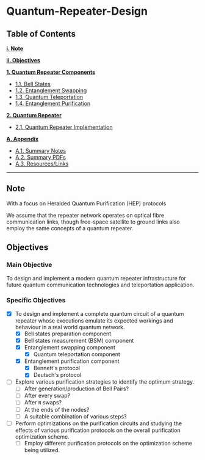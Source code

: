 # Quantum-Repeater-Design

## __Table of Contents__

__[i. Note](#note)__

__[ii. Objectives](#objectives)__

__[1. Quantum Repeater Components](src/components/README.md)__

* [1.1. Bell States](src/components/bell_states/README.md)
* [1.2. Entanglement Swapping](src/components/entanglement_swapping/README.md)
* [1.3. Quantum Teleportation](src/components/teleportation/README.md)
* [1.4. Entanglement Purification](src/components/entanglement_purification/README.md)

__[2. Quantum Repeater](src/qrepeater/README.md)__

* [2.1. Quantum Repeater Implementation](src/qrepeater/README.md)

__[A. Appendix](appendix/README.md)__

* [A.1. Summary Notes](appendix/summary_notes/README.md)
* [A.2. Summary PDFs](appendix/summary_pdfs/README.md)
* [A.3. Resources/Links](resources/README.md)

----

## Note

With a focus on Heralded Quantum Purification (HEP) protocols

We assume that the repeater network operates on optical fibre communication links, though free-space satellite to ground links also employ the same concepts of a quantum repeater.

## Objectives

### Main Objective

To design and implement a modern quantum repeater infrastructure for future quantum communication technologies and teleportation application.

### Specific Objectives

* [x] To design and implement a complete quantum circuit of a quantum repeater whose executions emulate its expected workings and behaviour in a real world quantum network.
  * [x] Bell states preparation component
  * [x] Bell states measurement (BSM) component
  * [x] Entanglement swapping component
    * [x] Quantum teleportation component
  * [x] Entanglement purification component
    * [x] Bennett's protocol
    * [x] Deutsch's protocol
* [ ] Explore various purification strategies to identify the optimum strategy.
  * [ ] After generation/production of Bell Pairs?
  * [ ] After every swap?
  * [ ] After `N` swaps?
  * [ ] At the ends of the nodes?
  * [ ] A suitable combination of various steps?
* [ ] Perform optimizations on the purification circuits and studying the effects of various purification protocols on the overall purification optimization scheme.
  * [ ] Employ different purification protocols on the optimization scheme being utilized.
